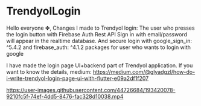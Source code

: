 # TrendyolLogin


Hello everyone ✤, Changes I made to Trendyol login:
The user who presses the login button with Firebase Auth Rest API Sign in with email/password will appear in the realtime database.
And secure login with google_sign_in: ^5.4.2 and firebase_auth: ^4.1.2 packages for user who wants to login with google







I have made the login page UI+backend part of Trendyol application. If you want to know the details, medium: https://medium.com/@glyadgzl/how-do-i-write-trendyol-login-page-ui-with-flutter-e09a2df1f207 



https://user-images.githubusercontent.com/44726684/193420078-9210fc5f-74ef-4dd5-8476-fac328d10038.mp4

